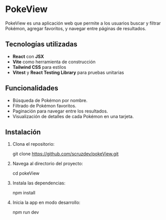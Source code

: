 # PokeView

PokeView es una aplicación web que permite a los usuarios buscar y filtrar Pokémon, agregar favoritos, y navegar entre páginas de resultados.

## Tecnologías utilizadas

- **React** con **JSX**
- **Vite** como herramienta de construcción
- **Tailwind CSS** para estilos
- **Vitest** y **React Testing Library** para pruebas unitarias

## Funcionalidades

- Búsqueda de Pokémon por nombre.
- Filtrado de Pokémon favoritos.
- Paginación para navegar entre los resultados.
- Visualización de detalles de cada Pokémon en una tarjeta.

## Instalación
1. Clona el repositorio:

   git clone https://github.com/scruzdev/pokeView.git

2. Navega al directorio del proyecto:

   cd pokeView

3. Instala las dependencias:

   npm install

4. Inicia la app en modo desarrollo:

   npm run dev

